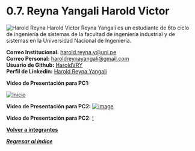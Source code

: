 # 0.7. Reyna Yangali Harold Victor
![Harold Reyna](https://github.com/user-attachments/assets/62484805-50ff-47c2-b172-ac5bacb2613e)
Harold Victor Reyna Yangali es un estudiante de 6to ciclo de ingeniería de sistemas de la facultad de ingeniería industrial y de sistemas en la Universidad Nacional de Ingeniería.

**Correo Institucional:** harold.reyna.y@uni.pe\
**Correo Personal:** haroldreynayangali@gmail.com\
**Usuario de Github:** [HaroldVRY](https://github.com/HaroldVRY)\
**Perfil de Linkedin:** [Harold Reyna Yangali](https://www.linkedin.com/in/harold-reyna-226379143)

**Video de Presentación para PC1:**

[![Inicio](https://github.com/user-attachments/assets/021f2531-9fb1-417b-9d99-bc94a9b71439)](https://youtu.be/4dKdR6IrHmE)

**Video de Presentación para PC2:**
[![Image](https://github.com/user-attachments/assets/91e37636-00fe-4486-aeb7-c40121978b73)](https://youtu.be/gFC1CH4ajKQ)

**Video de Presentación para PC2:**
[!](https://youtu.be/XotEZV0-MAQ)


**[Volver a integrantes](../../0/0.md)**

***[Regresar al índice](../../README.md)***
